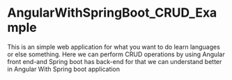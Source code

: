 # AngularWithSpringBoot_CRUD_Example
This is an simple web application for what you want to do learn languages or else something. Here we can perform CRUD operations by using Angular front end-and Spring boot has back-end for that we can understand better in Angular  With Spring boot application
